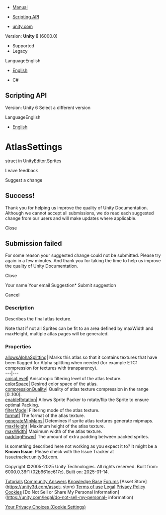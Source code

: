 [ ]()

  * [Manual](../Manual/index.html)
  * [Scripting API](../ScriptReference/index.html)

  * [unity.com](https://unity.com/)

Version: **Unity 6** (6000.0)

  * Supported
  * Legacy

LanguageEnglish

  * [English]()

  * C#

[ ](https://docs.unity3d.com)

## Scripting API

Version: Unity 6 Select a different version

LanguageEnglish

  * [English]()

# AtlasSettings

struct in UnityEditor.Sprites

Leave feedback

Suggest a change

## Success!

Thank you for helping us improve the quality of Unity Documentation. Although
we cannot accept all submissions, we do read each suggested change from our
users and will make updates where applicable.

Close

## Submission failed

For some reason your suggested change could not be submitted. Please <a>try
again</a> in a few minutes. And thank you for taking the time to help us
improve the quality of Unity Documentation.

Close

Your name Your email Suggestion* Submit suggestion

Cancel

[ ]()

### Description

Describes the final atlas texture.

Note that if not all Sprites can be fit to an area defined by maxWidth and
maxHeight, multiple atlas pages will be generated.

### Properties

[allowsAlphaSplitting](Sprites.AtlasSettings-allowsAlphaSplitting.html)| Marks
this atlas so that it contains textures that have been flagged for Alpha
splitting when needed (for example ETC1 compression for textures with
transparency).  
---|---  
[anisoLevel](Sprites.AtlasSettings-anisoLevel.html)| Anisotropic filtering
level of the atlas texture.  
[colorSpace](Sprites.AtlasSettings-colorSpace.html)| Desired color space of
the atlas.  
[compressionQuality](Sprites.AtlasSettings-compressionQuality.html)| Quality
of atlas texture compression in the range [0..100].  
[enableRotation](Sprites.AtlasSettings-enableRotation.html)| Allows Sprite
Packer to rotate/flip the Sprite to ensure optimal Packing.  
[filterMode](Sprites.AtlasSettings-filterMode.html)| Filtering mode of the
atlas texture.  
[format](Sprites.AtlasSettings-format.html)| The format of the atlas texture.  
[generateMipMaps](Sprites.AtlasSettings-generateMipMaps.html)| Detemines if
sprite atlas textures generate mipmaps.  
[maxHeight](Sprites.AtlasSettings-maxHeight.html)| Maximum height of the atlas
texture.  
[maxWidth](Sprites.AtlasSettings-maxWidth.html)| Maximum width of the atlas
texture.  
[paddingPower](Sprites.AtlasSettings-paddingPower.html)| The amount of extra
padding between packed sprites.  
  
Is something described here not working as you expect it to? It might be a
**Known Issue**. Please check with the Issue Tracker at
[issuetracker.unity3d.com](https://issuetracker.unity3d.com).

Copyright ©2005-2025 Unity Technologies. All rights reserved. Built from:
6000.0.36f1 (02b661dc617c). Built on: 2025-01-14.

[Tutorials](https://unity3d.com/learn) [Community
Answers](https://answers.unity3d.com) [Knowledge
Base](https://support.unity3d.com/hc/en-us)
[Forums](https://forum.unity3d.com) [Asset Store](https://unity3d.com/asset-
store) [Terms of use](https://docs.unity3d.com/Manual/TermsOfUse.html)
[Legal](https://unity.com/legal) [Privacy
Policy](https://unity.com/legal/privacy-policy)
[Cookies](https://unity.com/legal/cookie-policy) [Do Not Sell or Share My
Personal Information](https://unity.com/legal/do-not-sell-my-personal-
information)

[Your Privacy Choices (Cookie Settings)](javascript:void\(0\);)

